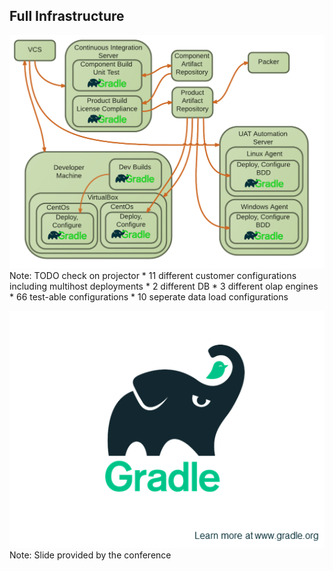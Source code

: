 ## Full Infrastructure
![](images/DeploymentInfrastructure.png)
Note: TODO check on projector
    * 11 different customer configurations including multihost deployments
    * 2 different DB
    * 3  different olap engines
    * 66 test-able configurations
    * 10 seperate data load configurations


![](images/LastSlide.png)
Note: Slide provided by the conference

